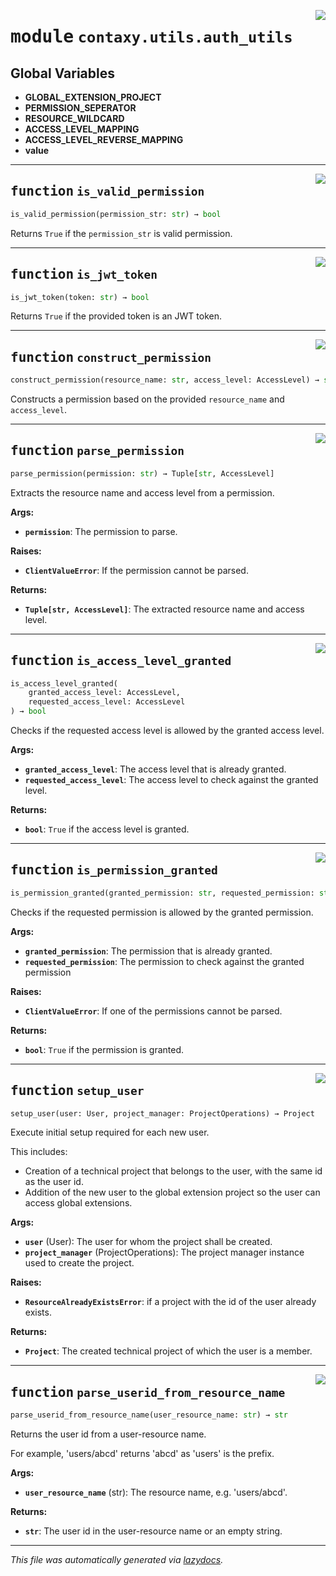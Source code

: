 <!-- markdownlint-disable -->

<a href="https://github.com/ml-tooling/contaxy/blob/main/backend/src/contaxy/utils/auth_utils.py#L0"><img align="right" style="float:right;" src="https://img.shields.io/badge/-source-cccccc?style=flat-square"></a>

# <kbd>module</kbd> `contaxy.utils.auth_utils`




**Global Variables**
---------------
- **GLOBAL_EXTENSION_PROJECT**
- **PERMISSION_SEPERATOR**
- **RESOURCE_WILDCARD**
- **ACCESS_LEVEL_MAPPING**
- **ACCESS_LEVEL_REVERSE_MAPPING**
- **value**

---

<a href="https://github.com/ml-tooling/contaxy/blob/main/backend/src/contaxy/utils/auth_utils.py#L26"><img align="right" style="float:right;" src="https://img.shields.io/badge/-source-cccccc?style=flat-square"></a>

## <kbd>function</kbd> `is_valid_permission`

```python
is_valid_permission(permission_str: str) → bool
```

Returns `True` if the `permission_str` is valid permission. 


---

<a href="https://github.com/ml-tooling/contaxy/blob/main/backend/src/contaxy/utils/auth_utils.py#L32"><img align="right" style="float:right;" src="https://img.shields.io/badge/-source-cccccc?style=flat-square"></a>

## <kbd>function</kbd> `is_jwt_token`

```python
is_jwt_token(token: str) → bool
```

Returns `True` if the provided token is an JWT token. 


---

<a href="https://github.com/ml-tooling/contaxy/blob/main/backend/src/contaxy/utils/auth_utils.py#L38"><img align="right" style="float:right;" src="https://img.shields.io/badge/-source-cccccc?style=flat-square"></a>

## <kbd>function</kbd> `construct_permission`

```python
construct_permission(resource_name: str, access_level: AccessLevel) → str
```

Constructs a permission based on the provided `resource_name`  and `access_level`. 


---

<a href="https://github.com/ml-tooling/contaxy/blob/main/backend/src/contaxy/utils/auth_utils.py#L43"><img align="right" style="float:right;" src="https://img.shields.io/badge/-source-cccccc?style=flat-square"></a>

## <kbd>function</kbd> `parse_permission`

```python
parse_permission(permission: str) → Tuple[str, AccessLevel]
```

Extracts the resource name and access level from a permission. 



**Args:**
 
 - <b>`permission`</b>:  The permission to parse. 



**Raises:**
 
 - <b>`ClientValueError`</b>:  If the permission cannot be parsed. 



**Returns:**
 
 - <b>`Tuple[str, AccessLevel]`</b>:  The extracted resource name and access level. 


---

<a href="https://github.com/ml-tooling/contaxy/blob/main/backend/src/contaxy/utils/auth_utils.py#L65"><img align="right" style="float:right;" src="https://img.shields.io/badge/-source-cccccc?style=flat-square"></a>

## <kbd>function</kbd> `is_access_level_granted`

```python
is_access_level_granted(
    granted_access_level: AccessLevel,
    requested_access_level: AccessLevel
) → bool
```

Checks if the requested access level is allowed by the granted access level. 



**Args:**
 
 - <b>`granted_access_level`</b>:  The access level that is already granted. 
 - <b>`requested_access_level`</b>:  The access level to check against the granted level. 



**Returns:**
 
 - <b>`bool`</b>:  `True` if the access level is granted. 


---

<a href="https://github.com/ml-tooling/contaxy/blob/main/backend/src/contaxy/utils/auth_utils.py#L84"><img align="right" style="float:right;" src="https://img.shields.io/badge/-source-cccccc?style=flat-square"></a>

## <kbd>function</kbd> `is_permission_granted`

```python
is_permission_granted(granted_permission: str, requested_permission: str) → bool
```

Checks if the requested permission is allowed by the granted permission. 



**Args:**
 
 - <b>`granted_permission`</b>:  The permission that is already granted. 
 - <b>`requested_permission`</b>:  The permission to check against the granted permission 



**Raises:**
 
 - <b>`ClientValueError`</b>:  If one of the permissions cannot be parsed. 



**Returns:**
 
 - <b>`bool`</b>:  `True` if the permission is granted. 


---

<a href="https://github.com/ml-tooling/contaxy/blob/main/backend/src/contaxy/utils/auth_utils.py#L120"><img align="right" style="float:right;" src="https://img.shields.io/badge/-source-cccccc?style=flat-square"></a>

## <kbd>function</kbd> `setup_user`

```python
setup_user(user: User, project_manager: ProjectOperations) → Project
```

Execute initial setup required for each new user. 

This includes: 
- Creation of a technical project that belongs to the user, with the same id as the user id. 
- Addition of the new user to the global extension project so the user can access global extensions. 



**Args:**
 
 - <b>`user`</b> (User):  The user for whom the project shall be created. 
 - <b>`project_manager`</b> (ProjectOperations):  The project manager instance used to create the project. 



**Raises:**
 
 - <b>`ResourceAlreadyExistsError`</b>:  if a project with the id of the user already exists. 



**Returns:**
 
 - <b>`Project`</b>:  The created technical project of which the user is a member. 


---

<a href="https://github.com/ml-tooling/contaxy/blob/main/backend/src/contaxy/utils/auth_utils.py#L164"><img align="right" style="float:right;" src="https://img.shields.io/badge/-source-cccccc?style=flat-square"></a>

## <kbd>function</kbd> `parse_userid_from_resource_name`

```python
parse_userid_from_resource_name(user_resource_name: str) → str
```

Returns the user id from a user-resource name. 

For example, 'users/abcd' returns 'abcd' as 'users' is the prefix. 



**Args:**
 
 - <b>`user_resource_name`</b> (str):  The resource name, e.g. 'users/abcd'. 



**Returns:**
 
 - <b>`str`</b>:  The user id in the user-resource name or an empty string. 




---

_This file was automatically generated via [lazydocs](https://github.com/ml-tooling/lazydocs)._
